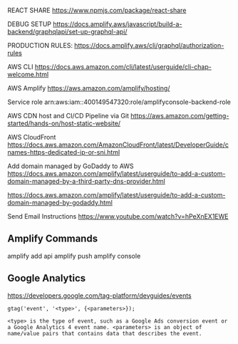 REACT SHARE
https://www.npmjs.com/package/react-share

DEBUG SETUP
https://docs.amplify.aws/javascript/build-a-backend/graphqlapi/set-up-graphql-api/

PRODUCTION RULES:
https://docs.amplify.aws/cli/graphql/authorization-rules

AWS CLI
https://docs.aws.amazon.com/cli/latest/userguide/cli-chap-welcome.html

AWS Amplify
https://aws.amazon.com/amplify/hosting/

Service role
arn:aws:iam::400149547320:role/amplifyconsole-backend-role

AWS CDN host and CI/CD Pipeline via Git
https://aws.amazon.com/getting-started/hands-on/host-static-website/

AWS CloudFront
https://docs.aws.amazon.com/AmazonCloudFront/latest/DeveloperGuide/cnames-https-dedicated-ip-or-sni.html

Add domain managed by GoDaddy to AWS
https://docs.aws.amazon.com/amplify/latest/userguide/to-add-a-custom-domain-managed-by-a-third-party-dns-provider.html

https://docs.aws.amazon.com/amplify/latest/userguide/to-add-a-custom-domain-managed-by-godaddy.html

Send Email Instructions
https://www.youtube.com/watch?v=hPeXnEX1EWE

## Amplify Commands

amplify add api
amplify push
amplify console

## Google Analytics

https://developers.google.com/tag-platform/devguides/events

`gtag('event', '<type>', {<parameters>});`

`<type> is the type of event, such as a Google Ads conversion event or a Google Analytics 4 event name. <parameters> is an object of name/value pairs that contains data that describes the event.`
